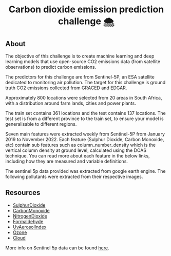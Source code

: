 <h1 align="center">Carbon dioxide emission prediction challenge 🌨️ </h1>

## About

The objective of this challenge is to create machine learning and deep learning models that use open-source CO2 emissions data (from satellite observations) to predict carbon emissions.

The predictors for this challenge are from Sentinel-5P, an ESA satellite dedicated to monitoring air pollution. The target for this challenge is ground truth CO2 emissions collected from GRACED and EDGAR.

Approximately 800 locations were selected from 20 areas in South Africa, with a distribution around farm lands, cities and power plants.

The train set contains 361 locations and the test contains 137 locations. The test set is from a different province to the train set, to ensure your model is generalisable to different regions.

Seven main features were extracted weekly from Sentinel-5P from January 2019 to November 2022. Each feature (Sulphur Dioxide, Carbon Monoxide, etc) contain sub features such as column_number_density which is the vertical column density at ground level, calculated using the DOAS technique. You can read more about each feature in the below links, including how they are measured and variable definitions.

The sentinel 5p data provided was extracted from google earth engine. The following pollutants were extracted from their respective images.

## Resources

- [SulphurDioxide](https://developers.google.com/earth-engine/datasets/catalog/COPERNICUS_S5P_NRTI_L3_SO2?hl=en)
- [CarbonMonoxide](https://developers.google.com/earth-engine/datasets/catalog/COPERNICUS_S5P_NRTI_L3_CO?hl=en)
- [NitrogenDioxide](https://developers.google.com/earth-engine/datasets/catalog/COPERNICUS_S5P_NRTI_L3_NO2?hl=en)
- [Formaldehyde](https://developers.google.com/earth-engine/datasets/catalog/COPERNICUS_S5P_NRTI_L3_HCHO?hl=en)
- [UvAerosolIndex](https://developers.google.com/earth-engine/datasets/catalog/COPERNICUS_S5P_NRTI_L3_AER_AI?hl=en)
- [Ozone](https://developers.google.com/earth-engine/datasets/catalog/COPERNICUS_S5P_NRTI_L3_O3?hl=en)
- [Cloud](https://developers.google.com/earth-engine/datasets/catalog/COPERNICUS_S5P_OFFL_L3_CLOUD?hl=en)

More info on Sentinel 5p data can be found [here](https://developers.google.com/earth-engine/datasets/catalog/sentinel-5p).
